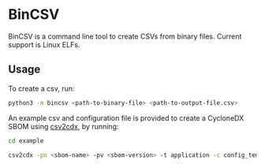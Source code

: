 # BinCSV

BinCSV is a command line tool to create CSVs from binary files. Current support is Linux ELFs.


## Usage

To create a csv, run:

```bash
python3 -m bincsv <path-to-binary-file> <path-to-output-file.csv>
```


An example csv and configuration file is provided to create a CycloneDX SBOM using [csv2cdx](https://github.com/cybeats/csv2cdx), by running:

```bash
cd example

csv2cdx -pn <sbom-name> -pv <sbom-version> -t application -c config_template.json -f <input-csv> -pt generic -ap True
```

